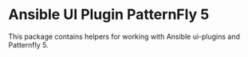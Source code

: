 # Ansible UI Plugin PatternFly 5

This package contains helpers for working with Ansible ui-plugins and Patternfly 5.